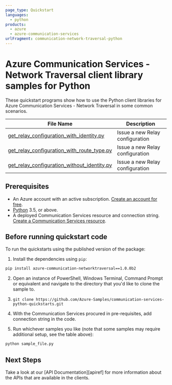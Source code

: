 ```yaml
---
page_type: Quickstart
languages:
  - python
products:
  - azure
  - azure-communication-services
urlFragment: communication-network-traversal-python
---
```


# Azure Communication Services - Network Traversal client library samples for Python

These quickstart programs show how to use the Python client libraries for Azure Communication Services - Network Traversal in some common scenarios.

| **File Name**                                     | **Description**                 |
| ------------------------------------------------- | ------------------------------- |
| [get_relay_configuration_with_identity.py][getrelayconfiguration] | Issue a new Relay configuration |
| [get_relay_configuration_with_route_type.py][getrelayconfiguration] | Issue a new Relay configuration |
| [get_relay_configuration_without_identity.py][getrelayconfiguration] | Issue a new Relay configuration |

## Prerequisites

- An Azure account with an active subscription. [Create an account for free](https://azure.microsoft.com/free/?WT.mc_id=A261C142F). 
- [Python](https://www.python.org/downloads/) 3.5, or above.
- A deployed Communication Services resource and connection string. [Create a Communication Services resource](https://docs.microsoft.com/azure/communication-services/quickstarts/create-communication-resource).

 
## Before running quickstart code

To run the quickstarts using the published version of the package:

1. Install the dependencies using `pip`:

```bash
pip install azure-communication-networktraversal==1.0.0b2
```

2. Open an instance of PowerShell, Windows Terminal, Command Prompt or equivalent and navigate to the directory that you'd like to clone the sample to.

3. `git clone https://github.com/Azure-Samples/communication-services-python-quickstarts.git`

4. With the Communication Services procured in pre-requisites, add connection string in the code.

6. Run whichever samples you like (note that some samples may require additional setup, see the table above):

```bash
python sample_file.py
```

## Next Steps

Take a look at our [API Documentation][apiref] for more information about the APIs that are available in the clients.

[getrelayconfiguration]: https://github.com/Azure/azure-sdk-for-python/tree/main/sdk/communication/azure-communication-networktraversal/samples
[freesub]: https://azure.microsoft.com/free/
[createinstance_azurecommunicationservicesaccount]: https://docs.microsoft.com/azure/communication-services/quickstarts/create-communication-resource
[package]: https://github.com/Azure/azure-sdk-for-python/blob/main/sdk/communication/azure-communication-networktraversal/README.md
